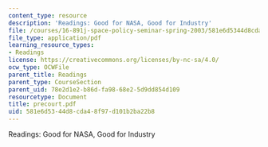 ```yaml
---
content_type: resource
description: 'Readings: Good for NASA, Good for Industry'
file: /courses/16-891j-space-policy-seminar-spring-2003/581e6d5344d8cda48f97d101b2ba22b8_precourt.pdf
file_type: application/pdf
learning_resource_types:
- Readings
license: https://creativecommons.org/licenses/by-nc-sa/4.0/
ocw_type: OCWFile
parent_title: Readings
parent_type: CourseSection
parent_uid: 78e2d1e2-b86d-fa98-68e2-5d9dd854d109
resourcetype: Document
title: precourt.pdf
uid: 581e6d53-44d8-cda4-8f97-d101b2ba22b8
---
```

Readings: Good for NASA, Good for Industry